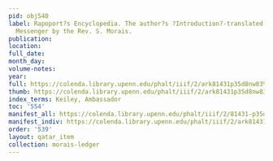 ```yaml
---
pid: obj540
label: Rapoport?s Encyclopedia. The author?s ?Introduction?-translated for the Jewish
  Messenger by the Rev. S. Morais.
publication:
location:
full_date:
month_day:
volume-notes:
year:
full: https://colenda.library.upenn.edu/phalt/iiif/2/ark81431p35d8nw83%2FSHA256E-s4642171--61dbe71022d9820b04bdcdefb278a8326912d3ab21466aeae479cef3bc2b67db.jpeg/full/3500,/0/default.jpg
thumb: https://colenda.library.upenn.edu/phalt/iiif/2/ark81431p35d8nw83%2FSHA256E-s4642171--61dbe71022d9820b04bdcdefb278a8326912d3ab21466aeae479cef3bc2b67db.jpeg/full/!200,200/0/default.jpg
index_terms: Keiley, Ambassador
toc: '554'
manifest_all: https://colenda.library.upenn.edu/phalt/iiif/2/81431-p35d8nw83/manifest
manifest_indiv: https://colenda.library.upenn.edu/phalt/iiif/2/ark81431p35d8nw83%2FSHA256E-s4642171--61dbe71022d9820b04bdcdefb278a8326912d3ab21466aeae479cef3bc2b67db.jpeg
order: '539'
layout: qatar_item
collection: morais-ledger
---
```

